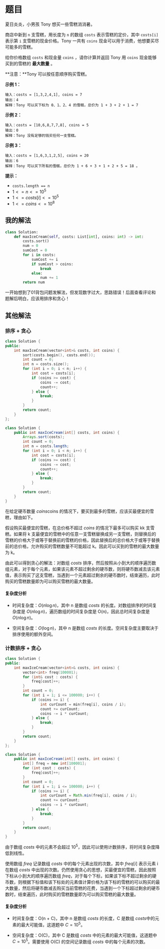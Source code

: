 # 题目

夏日炎炎，小男孩 Tony 想买一些雪糕消消暑。

商店中新到 `n` 支雪糕，用长度为 `n` 的数组 `costs` 表示雪糕的定价，其中 `costs[i]` 表示第 `i` 支雪糕的现金价格。Tony 一共有 `coins` 现金可以用于消费，他想要买尽可能多的雪糕。

给你价格数组 `costs` 和现金量 `coins` ，请你计算并返回 Tony 用 `coins` 现金能够买到的雪糕的 **最大数量** 。

**注意：**Tony 可以按任意顺序购买雪糕。

**示例 1：**

```
输入：costs = [1,3,2,4,1], coins = 7
输出：4
解释：Tony 可以买下标为 0、1、2、4 的雪糕，总价为 1 + 3 + 2 + 1 = 7
```

**示例 2：**

```
输入：costs = [10,6,8,7,7,8], coins = 5
输出：0
解释：Tony 没有足够的钱买任何一支雪糕。
```

**示例 3：**

```
输入：costs = [1,6,3,1,2,5], coins = 20
输出：6
解释：Tony 可以买下所有的雪糕，总价为 1 + 6 + 3 + 1 + 2 + 5 = 18 。
```

**提示：**

- `costs.length == n`
- $1 <= n <= 10^5$
- $1 <= costs[i] <= 10^5$
- $1 <= coins <= 10^8$

## 我的解法

```python
class Solution:
    def maxIceCream(self, costs: List[int], coins: int) -> int:
        costs.sort()
        num = 0
        sumCost = 0
        for i in costs:
            sumCost += i
            if sumCost > coins:
                break
            else:
                num += 1
        return num 
```

一开始想到了01背包问题发解法，但发现数字过大，思路错误！后面查看评论和题解后明白，应该用排序和贪心！

## 其他解法

### 排序 + 贪心

```c++
class Solution {
public:
    int maxIceCream(vector<int>& costs, int coins) {
        sort(costs.begin(), costs.end());
        int count = 0;
        int n = costs.size();
        for (int i = 0; i < n; i++) {
            int cost = costs[i];
            if (coins >= cost) {
                coins -= cost;
                count++;
            } else {
                break;
            }
        }
        return count;
    }
};
```

```java
class Solution {
    public int maxIceCream(int[] costs, int coins) {
        Arrays.sort(costs);
        int count = 0;
        int n = costs.length;
        for (int i = 0; i < n; i++) {
            int cost = costs[i];
            if (coins >= cost) {
                coins -= cost;
                count++;
            } else {
                break;
            }
        }
        return count;
    }
}
```

在给定硬币数量 $\textit{coins}$coins 的情况下，要买到最多的雪糕，应该买最便宜的雪糕，理由如下。

假设购买最便宜的雪糕，在总价格不超过 $\textit{coins}$ 的情况下最多可以购买 kk 支雪糕。如果将 k 支最便宜的雪糕中的任意一支雪糕替换成另一支雪糕，则替换后的雪糕的价格大于或等于替换前的雪糕的价格，因此替换后的总价格大于或等于替换前的总价格，允许购买的雪糕数量不可能超过 k。因此可以买到的雪糕的最大数量为 k。

由此可以得到贪心的解法：对数组 $\textit{costs}$ 排序，然后按照从小到大的顺序遍历数组元素，对于每个元素，如果该元素不超过剩余的硬币数，则将硬币数减去该元素值，表示购买了这支雪糕，当遇到一个元素超过剩余的硬币数时，结束遍历，此时购买的雪糕数量即为可以购买雪糕的最大数量。

#### 复杂度分析

- 时间复杂度：$O(n \log n)$，其中 n 是数组 $\textit{costs}$ 的长度。对数组排序的时间复杂度是 $O(n \log n)$，遍历数组的时间复杂度是 O(n)，因此总时间复杂度是 $O(n \log n)$。

- 空间复杂度：$O(\log n)$，其中 n 是数组 $\textit{costs}$ 的长度。空间复杂度主要取决于排序使用的额外空间。


### 计数排序 + 贪心

```c++
class Solution {
public:
    int maxIceCream(vector<int>& costs, int coins) {
        vector<int> freq(100001);
        for (int& cost : costs) {
            freq[cost]++;
        }
        int count = 0;
        for (int i = 1; i <= 100000; i++) {
            if (coins >= i) {
                int curCount = min(freq[i], coins / i);
                count += curCount;
                coins -= i * curCount;
            } else {
                break;
            }
        }
        return count;
    }
};
```

```java
class Solution {
    public int maxIceCream(int[] costs, int coins) {
        int[] freq = new int[100001];
        for (int cost : costs) {
            freq[cost]++;
        }
        int count = 0;
        for (int i = 1; i <= 100000; i++) {
            if (coins >= i) {
                int curCount = Math.min(freq[i], coins / i);
                count += curCount;
                coins -= i * curCount;
            } else {
                break;
            }
        }
        return count;
    }
}
```

由于数组 $\textit{costs}$ 中的元素不会超过 $10^5$，因此可以使用计数排序，将时间复杂度降低到线性。

使用数组 $\textit{freq}$ 记录数组 $\textit{costs}$ 中的每个元素出现的次数，其中 $\textit{freq}[i]$ 表示元素 i 在数组 $\textit{costs}$ 中出现的次数。仍然使用贪心的思想，买最便宜的雪糕，因此按照下标从小到大的顺序遍历数组 $\textit{freq}$，对于每个下标，如果该下标不超过剩余的硬币数，则根据下标值和该下标处的元素值计算价格为该下标的雪糕的可以购买的最大数量，然后将硬币数减去购买当前雪糕的花费，当遇到一个下标超过剩余的硬币数时，结束遍历，此时购买的雪糕数量即为可以购买雪糕的最大数量。

#### 复杂度分析

- 时间复杂度：O(n + C)，其中 n 是数组 $\textit{costs}$ 的长度，C 是数组 $\textit{costs}$中的元素的最大可能值，这道题中 $C=10^5$。

- 空间复杂度：O(C)，其中 C 是数组 $\textit{costs}$ 中的元素的最大可能值，这道题中 $C=10^5$。需要使用 O(C) 的空间记录数组 $\textit{costs}$ 中的每个元素的次数。


